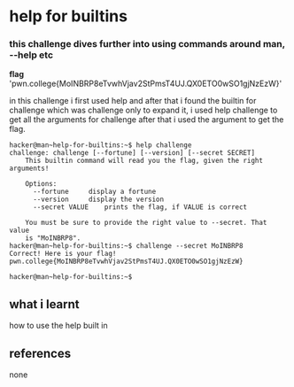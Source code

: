# help for builtins
### this challenge dives further into using commands around man, --help etc

**flag** 'pwn.college{MoINBRP8eTvwhVjav2StPmsT4UJ.QX0ETO0wSO1gjNzEzW}'

in this challenge i first used help and after that i found the builtin for challenge which was challenge only
to expand it, i used help challenge to get all the arguments for challenge
after that i used the argument to get the flag.


```
hacker@man~help-for-builtins:~$ help challenge
challenge: challenge [--fortune] [--version] [--secret SECRET]
    This builtin command will read you the flag, given the right arguments!
    
    Options:
      --fortune		display a fortune
      --version		display the version
      --secret VALUE	prints the flag, if VALUE is correct

    You must be sure to provide the right value to --secret. That value
    is "MoINBRP8".
hacker@man~help-for-builtins:~$ challenge --secret MoINBRP8
Correct! Here is your flag!
pwn.college{MoINBRP8eTvwhVjav2StPmsT4UJ.QX0ETO0wSO1gjNzEzW}

hacker@man~help-for-builtins:~$ 
```

## what i learnt
how to use the help built in

## references 
none

```
